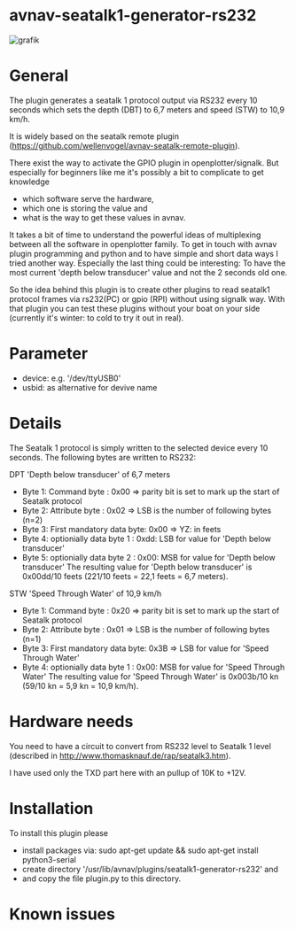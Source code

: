 # avnav-seatalk1-generator-rs232

![grafik](https://user-images.githubusercontent.com/98450191/153687947-2c0b2547-b184-4cfd-bf48-38300e376872.png)

# General

The plugin generates a seatalk 1 protocol output via RS232 every 10 seconds which sets the depth (DBT) to 6,7 meters and speed (STW) to 10,9 km/h.

It is widely based on the seatalk remote plugin (https://github.com/wellenvogel/avnav-seatalk-remote-plugin).

There exist the way to activate the GPIO plugin in openplotter/signalk.
But especially for beginners like me it's possibly a bit to complicate to get knowledge 
- which software serve the hardware, 
- which one is storing the value and 
- what is the way to get these values in avnav.

It takes a bit of time to understand the powerful ideas of multiplexing between all the software in openplotter family.
To get in touch with avnav plugin programming and python and to have simple and short data ways I tried another way.
Especially the last thing could be interesting: To have the most current 'depth below transducer' value and not the 2 seconds old one.

So the idea behind this plugin is to create other plugins to read seatalk1 protocol frames via rs232(PC) or gpio (RPI) without using signalk way.
With that plugin you can test these plugins without your boat on your side (currently it's winter: to cold to try it out in real).

# Parameter

- device: e.g. '/dev/ttyUSB0'
- usbid: as alternative for devive name

# Details

The Seatalk 1 protocol is simply written to the selected device every 10 seconds.
The following bytes are written to RS232:

DPT 'Depth below transducer' of 6,7 meters
- Byte 1: Command byte             : 0x00 => parity bit is set to mark up the start of Seatalk protocol
- Byte 2: Attribute byte           : 0x02 => LSB is the number of following bytes (n=2)
- Byte 3: First mandatory data byte: 0x00 => YZ: in feets
- Byte 4: optionially data byte 1  : 0xdd: LSB for value for 'Depth below transducer'
- Byte 5: optionially data byte 2  : 0x00: MSB for value for 'Depth below transducer'
The resulting value for 'Depth below transducer' is 0x00dd/10 feets (221/10 feets = 22,1 feets = 6,7 meters).

STW 'Speed Through Water' of 10,9 km/h
- Byte 1: Command byte             : 0x20 => parity bit is set to mark up the start of Seatalk protocol
- Byte 2: Attribute byte           : 0x01 => LSB is the number of following bytes (n=1)
- Byte 3: First mandatory data byte: 0x3B => LSB for value for 'Speed Through Water'
- Byte 4: optionially data byte 1  : 0x00: MSB for value for 'Speed Through Water'
The resulting value for 'Speed Through Water' is 0x003b/10 kn (59/10 kn = 5,9 kn = 10,9 km/h).

# Hardware needs
You need to have a circuit to convert from RS232 level to Seatalk 1 level (described in http://www.thomasknauf.de/rap/seatalk3.htm).

I have used only the TXD part here with an pullup of 10K to +12V.

# Installation

To install this plugin please 
- install packages via: sudo apt-get update && sudo apt-get install python3-serial
- create directory '/usr/lib/avnav/plugins/seatalk1-generator-rs232' and 
- and copy the file plugin.py to this directory.

# Known issues

